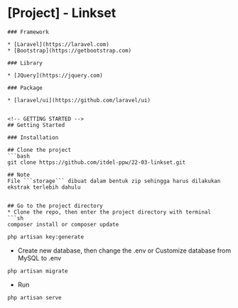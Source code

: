 # [Project] - Linkset



```
### Framework

* [Laravel](https://laravel.com)
* [Bootstrap](https://getbootstrap.com)

### Library

* [JQuery](https://jquery.com)

### Package

* [laravel/ui](https://github.com/laravel/ui)


<!-- GETTING STARTED -->
## Getting Started

### Installation

## Clone the project
```bash
git clone https://github.com/itdel-ppw/22-03-linkset.git

## Note
File ```storage``` dibuat dalam bentuk zip sehingga harus dilakukan ekstrak terlebih dahulu


## Go to the project directory
* Clone the repo, then enter the project directory with terminal
```sh
composer install or composer update
```

```sh
php artisan key:generate
```
* Create new database, then change the .env or Customize database from MySQL to .env
```sh
php artisan migrate
```
* Run
```sh
php artisan serve
```



